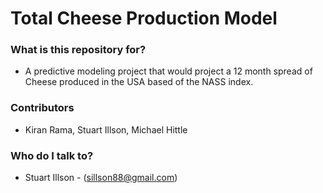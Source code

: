 # Total Cheese Production Model #


### What is this repository for? ###

* A predictive modeling project that would project a 12 month spread of Cheese produced in the USA based of the NASS index. 

### Contributors ###
* Kiran Rama, Stuart Illson, Michael Hittle

### Who do I talk to? ###

* Stuart Illson - (sillson88@gmail.com)
